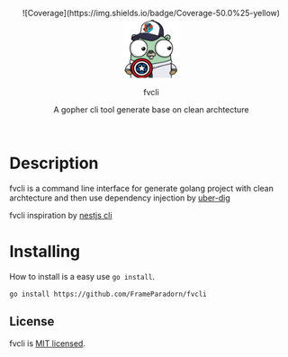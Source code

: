 <p align="center">
![Coverage](https://img.shields.io/badge/Coverage-50.0%25-yellow)
    <img src="https://raw.githubusercontent.com/FrameParadorn/fvcli/main/logo.png" width="100px" style="margin: 0 auto"/>
<p/>
<p align="center">
    fvcli
<p/>
<p align="center">
    A gopher cli tool generate base on clean archtecture
<p/>

<br>

# Description

fvcli is a command line interface for generate golang project with clean
archtecture and then use dependency injection by
[uber-dig](https://github.com/uber-go/dig)

fvcli inspiration by [nestjs cli](https://docs.nestjs.com/cli/overview)

# Installing

How to install is a easy use `go install`.

```
go install https://github.com/FrameParadorn/fvcli
```

## License

fvcli is [MIT licensed](LICENSE).
